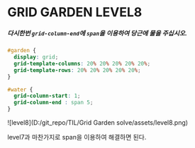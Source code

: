 # GRID GARDEN LEVEL8

##### 다시한번 `grid-column-end`에 `span`을 이용하여 당근에 물을 주십시오.

```css
#garden {
  display: grid;
  grid-template-columns: 20% 20% 20% 20% 20%;
  grid-template-rows: 20% 20% 20% 20% 20%;
}

#water {
  grid-column-start: 1;
  grid-column-end : span 5;
}
```

![level8](D:/git_repo/TIL/Grid Garden solve/assets/level8.png)

level7과 마찬가지로 span을 이용하여 해결하면 된다.